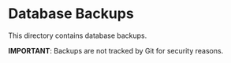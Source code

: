 # Database Backups

This directory contains database backups.

**IMPORTANT**: Backups are not tracked by Git for security reasons.

